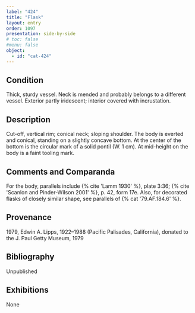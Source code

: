 ```yaml
---
label: "424"
title: "Flask"
layout: entry
order: 1097
presentation: side-by-side
# toc: false
#menu: false 
object:
  - id: "cat-424"
---
```


## Condition

Thick, sturdy vessel. Neck is mended and probably belongs to a different vessel. Exterior partly iridescent; interior covered with incrustation.

## Description

Cut-off, vertical rim; conical neck; sloping shoulder. The body is everted and conical, standing on a slightly concave bottom. At the center of the bottom is the circular mark of a solid pontil (W. 1 cm). At mid-height on the body is a faint tooling mark.

## Comments and Comparanda

For the body, parallels include {% cite 'Lamm 1930' %}, plate 3:36; {% cite 'Scanlon and Pinder-Wilson 2001' %}, p. 42, form 17e. Also, for decorated flasks of closely similar shape, see parallels of {% cat '79.AF.184.6' %}.

## Provenance

1979, Edwin A. Lipps, 1922–1988 (Pacific Palisades, California), donated to the J. Paul Getty Museum, 1979

## Bibliography

Unpublished

## Exhibitions

None